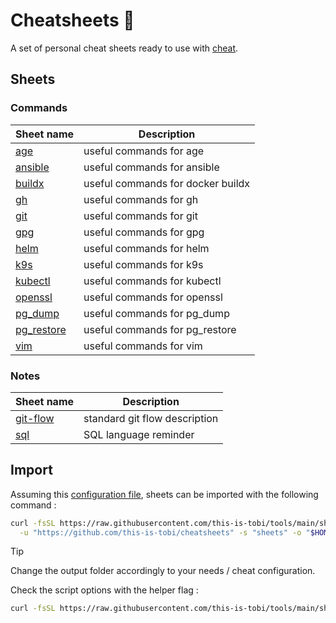 # Cheatsheets :notebook_with_decorative_cover:

A set of personal cheat sheets ready to use with [cheat](https://github.com/cheat/cheat).

## Sheets

### Commands

| Sheet name                                 | Description                       |
| ------------------------------------------ | --------------------------------- |
| [age](./commands/age)               | useful commands for age           |
| [ansible](./commands/ansible)       | useful commands for ansible       |
| [buildx](./commands/buildx)         | useful commands for docker buildx |
| [gh](./commands/gh)                 | useful commands for gh            |
| [git](./commands/git)               | useful commands for git           |
| [gpg](./commands/gpg)               | useful commands for gpg           |
| [helm](./commands/helm)             | useful commands for helm          |
| [k9s](./commands/k9s)               | useful commands for k9s           |
| [kubectl](./commands/kubectl)       | useful commands for kubectl       |
| [openssl](./commands/openssl)       | useful commands for openssl       |
| [pg_dump](./commands/pg_dump)       | useful commands for pg_dump       |
| [pg_restore](./commands/pg_restore) | useful commands for pg_restore    |
| [vim](./commands/vim)               | useful commands for vim           |

### Notes

| Sheet name                          | Description                   |
| ----------------------------------- | ----------------------------- |
| [git-flow](./notes/git-flow) | standard git flow description |
| [sql](./notes/sql)           | SQL language reminder         |

## Import

Assuming this [configuration file](https://github.com/this-is-tobi/dotfiles/blob/main/dotfiles/.config/cheat/conf.yml), sheets can be imported with the following command :

```sh
curl -fsSL https://raw.githubusercontent.com/this-is-tobi/tools/main/shell/clone-subdir.sh | bash -s -- \
  -u "https://github.com/this-is-tobi/cheatsheets" -s "sheets" -o "$HOME/.config/cheat/cheatsheets/personal" -d
```

> [!TIP]
> Change the output folder accordingly to your needs / cheat configuration.
>
> Check the script options with the helper flag :
> ```sh
> curl -fsSL https://raw.githubusercontent.com/this-is-tobi/tools/main/shell/clone-subdir.sh | bash -s -- -h
> ```

